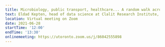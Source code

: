 ```yaml
---
title: Microbiology, public transport, healthcare... A random walk across industries
text: Eldad Kepten, head of data science at Clalit Research Institute, discusses what he learned about his brownian motion through various industries.
location: Virtual meeting on Zoom
date: 2021-06-28
startTime: '12:00'
endTime: '13:30'
onlinemeeting: https://utoronto.zoom.us/j/86042555898
---
```

